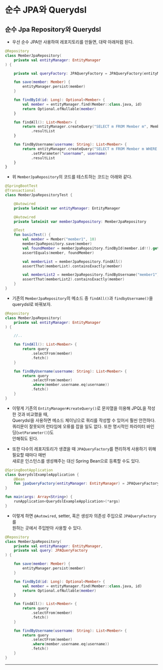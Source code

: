 # 순수 JPA와 Querydsl

## 순수 Jpa Repository와 Querydsl

- 우선 순수 JPA만 사용하여 레포지토리를 만들면, 대략 아래처럼 된다.

```kt
@Repository
class MemberJpaRepository(
    private val entityManager: EntityManager
) {

    private val queryFactory: JPAQueryFactory = JPAQueryFactory(entityManager)

    fun save(member: Member) {
        entityManager.persist(member)
    }

    fun findById(id: Long): Optional<Member> {
        val member = entityManager.find(Member::class.java, id)
        return Optional.ofNullable(member)
    }

    fun findAll(): List<Member> {
        return entityManager.createQuery("SELECT m FROM Member m", Member::class.java)
            .resultList
    }

    fun findByUsername(username: String): List<Member> {
        return entityManager.createQuery("SELECT m FROM Member m WHERE m.username = :username", Member::class.java)
            .setParameter("username", username)
            .resultList
    }
}
```

- 위 `MemberJpaRepository`의 코드를 테스트하는 코드는 아래와 같다.

```kt
@SpringBootTest
@Transactional
class MemberJpaRepositoryTest {

    @Autowired
    private lateinit var entityManager: EntityManager

    @Autowired
    private lateinit var memberJpaRepository: MemberJpaRepository

    @Test
    fun basicTest() {
        val member = Member("member1", 10)
        memberJpaRepository.save(member)
        val foundMember = memberJpaRepository.findById(member.id!!).get()
        assertEquals(member, foundMember)

        val memberList = memberJpaRepository.findAll()
        assertThat(memberList).containsExactly(member)

        val memberList2 = memberJpaRepository.findByUsername("member1")
        assertThat(memberList2).containsExactly(member)
    }
}
```

- 기존의 `MemberJpaRepository`의 메소드 중 `findAll()`과 `findbyUsername()`을 querydsl로 바꿔보자.

```kt
@Repository
class MemberJpaRepository(
    private val entityManager: EntityManager
) {

    //..

    fun findAll(): List<Member> {
        return query
            .selectFrom(member)
            .fetch()
    }

    fun findByUsername(username: String): List<Member> {
        return query
            .selectFrom(member)
            .where(member.username.eq(username))
            .fetch()
    }
}
```

- 이렇게 기존의 `EntityManager#createQuery()`로 문자열을 이용해 JPQL을 작성한 것과 비교했을 때,  
  Querydsl을 사용하면 메소드 체이닝으로 쿼리를 작성할 수 있어서 훨씬 안전하다.  
  쿼리문이 잘못되어 런타임에 오류를 잡을 일도 없다. 또한 명시적인 파라미터 바인딩(`setParameter()`)도  
  안해줘도 된다.

- 또한 다수의 레포지토리가 생겼을 때 `JPAQueryFactory`를 편리하게 사용하기 위해 필요할 때마다 매번  
  새로운 인스턴스를 생성해주는 대신 Spring Bean으로 등록할 수도 있다.

```kt
@SpringBootApplication
class QuerydslExampleApplication {
    @Bean
    fun jpaQueryFactory(entityManager: EntityManager) = JPAQueryFactory(entityManager)
}

fun main(args: Array<String>) {
    runApplication<QuerydslExampleApplication>(*args)
}
```

- 이렇게 하면 `@Autowired`, setter, 혹은 생성자 의존성 주입으로 `JPAQueryFactory`를  
  원하는 곳에서 주입받아 사용할 수 있다.

```kt
@Repository
class MemberJpaRepository(
    private val entityManager: EntityManager,
    private val query: JPAQueryFactory
) {

    fun save(member: Member) {
        entityManager.persist(member)
    }

    fun findById(id: Long): Optional<Member> {
        val member = entityManager.find(Member::class.java, id)
        return Optional.ofNullable(member)
    }

    fun findAll(): List<Member> {
        return query
            .selectFrom(member)
            .fetch()
    }

    fun findByUsername(username: String): List<Member> {
        return query
            .selectFrom(member)
            .where(member.username.eq(username))
            .fetch()
    }
}
```

<hr/>
